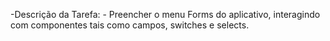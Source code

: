 -Descrição da Tarefa: 
\- Preencher o menu Forms do aplicativo, interagindo com componentes tais como campos, switches e selects.
